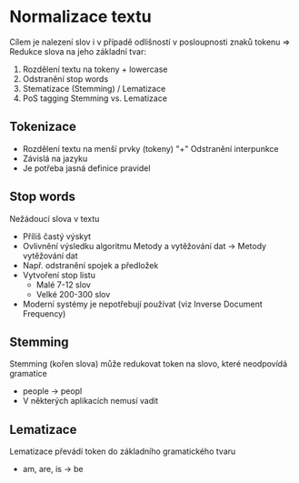 # Normalizace textu 
Cílem je nalezení slov i v případě odlišností v posloupnosti znaků tokenu => Redukce slova na jeho základní tvar:
1. Rozdělení textu na tokeny + lowercase 
2. Odstranění stop words 
3. Stematizace (Stemming) / Lematizace 
4. PoS tagging Stemming vs. Lematizace 

## Tokenizace 
- Rozdělení textu na menší prvky (tokeny) 
	"+" Odstranění interpunkce
- Závislá na jazyku 
- Je potřeba jasná definice pravidel

## Stop words 
Nežádoucí slova v textu 
- Příliš častý výskyt 
- Ovlivnění výsledku algoritmu 
Metody a vytěžování dat -> Metody vytěžování dat
- Např. odstranění spojek a předložek 
- Vytvoření stop listu 
	- Malé 7-12 slov 
	- Velké 200-300 slov 
- Moderní systémy je nepotřebují používat (viz Inverse Document Frequency)

## Stemming 
Stemming (kořen slova) může redukovat token na slovo, které neodpovídá gramatice 
- people -> peopl 
- V některých aplikacích nemusí vadit 

## Lematizace
Lematizace převádí token do základního gramatického tvaru 
- am, are, is -> be

